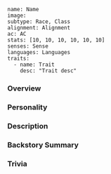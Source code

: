 ```statblock
name: Name
image: 
subtype: Race, Class
alignment: Alignment
ac: AC
stats: [10, 10, 10, 10, 10, 10]
senses: Sense
languages: Languages
traits:
  - name: Trait
    desc: "Trait desc"
```

### Overview


### Personality


### Description


### Backstory Summary


### Trivia